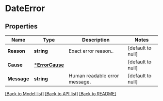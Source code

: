 # DateError

## Properties
Name | Type | Description | Notes
------------ | ------------- | ------------- | -------------
**Reason** | **string** | Exact error reason.. | [default to null]
**Cause** | [***ErrorCause**](ErrorCause.md) |  | [default to null]
**Message** | **string** | Human readable error message. | [default to null]

[[Back to Model list]](../README.md#documentation-for-models) [[Back to API list]](../README.md#documentation-for-api-endpoints) [[Back to README]](../README.md)

